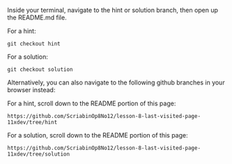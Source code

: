 Inside your terminal, navigate to the hint or solution branch, then open up the README.md file.

For a hint:

```
git checkout hint
```

For a solution:

```
git checkout solution
```

Alternatively, you can also navigate to the following github branches in your browser instead:

For a hint, scroll down to the README portion of this page:

```
https://github.com/ScriabinOp8No12/lesson-8-last-visited-page-11xdev/tree/hint
```

For a solution, scroll down to the README portion of this page:

```
https://github.com/ScriabinOp8No12/lesson-8-last-visited-page-11xdev/tree/solution
```